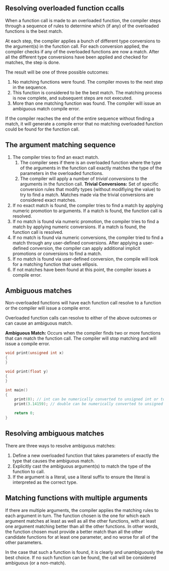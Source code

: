 ## Resolving overloaded function ccalls
When a function call is made to an overloaded function, the compiler steps through a sequence of rules to determine which (if any) of the overloaded functions is the best match.

At each step, the compiler applies a bunch of different type conversions to the argument(s) in the function call. For each conversion applied, the compiler checks if any of the overloaded functions are now a match. After all the different type conversions have been applied and checked for matches, the step is done. 

The result will be one of three possible outcomes:
1. No matching functions were found. The compiler moves to the next step in the sequence.
2. This function is considered to be the best match. The matching process is now complete, and subsequent steps are not executed.
3. More than one matching function was found. The compiler will issue an ambiguous match compile error.

If the compiler reaches the end of the entire sequence without finding a match, it will generate a compile error that no matching overloaded function could be found for the function call.

## The argument matching sequence
1. The compiler tries to find an exact match. 
	1. The compiler sees if there is an overloaded function where the type of the arguments in the function call exactly matches the type of the parameters in the overloaded functions.
	2. The compiler will apply a number of *trivial conversions* to the arguments in the function call. **Trivial Conversions:** Set of specific conversion rules that modify types (without modifiying the value) to try to find a match. Matches made via the trivial conversions are considered exact matches.
2. If no exact match is found, the compiler tries to find a match by applying numeric promotion to arguments. If a match is found, the function call is resolved.
3. If no match is found via numeric promotion, the compiler tries to find a match by applying numeric conversions. If a match is found, the function call is resolved.
4.  If no match is found via numeric conversions, the compiler tried to find a match through any user-defined conversions. After applying a user-defined conversion, the compiler can apply additional implicit promotions or conversions to find a match.
5. If no match is found via user-defined conversion, the compile will look for a matching function that uses ellipsis.
6. If not matches have been found at this point, the compiler issues a compile error.

## Ambiguous matches
Non-overloaded functions will have each function call resolve to a function or the compiler will issue a compile error.

Overloaded function calls can resolve to either of the above outcomes or can cause an ambiguous match.

**Ambiguous Match:** Occurs when the compiler finds two or more functions that can match the function call. The compiler will stop matching and will issue a compile error.
```cpp
void print(unsigned int x)
{
}

void print(float y)
{
}

int main()
{
    print(0); // int can be numerically converted to unsigned int or to float
    print(3.14159); // double can be numerically converted to unsigned int or to float

    return 0;
}
```

## Resolving ambiguous matches
There are three ways to resolve ambiguous matches:
1. Define a new overloaded function that takes parameters of exactly the type that causes the ambiguous match.
2. Explicitly cast the ambiguous argument(s) to match the type of the function to call.
3. If the argument is a literal, use a literal suffix to ensure the literal is interpreted as the correct type.

## Matching functions with multiple arguments
If there are multiple arguments, the compiler applies the matching rules to each argument in turn. The function chosen is the one for which each argument matches at least as well as all the other functions, with at least one argument matching better than all the other functions. In other words, the function chosen must provide a better match than all the other candidate functions for at least one parameter, and no worse for all of the other parameters.

In the case that such a function is found, it is clearly and unambiguously the best choice. If no such function can be found, the call will be considered ambiguous (or a non-match).